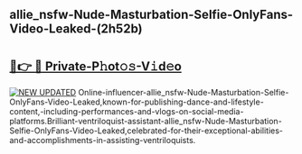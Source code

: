 ## allie_nsfw-Nude-Masturbation-Selfie-OnlyFans-Video-Leaked-(2h52b)


# <h2><a href="https://mediaupload.pro?-19M">🔗👉 🔴 Private-P𝚑ot𝚘𝚜-V𝚒d𝚎o</a></h2>

[![NEW UPDATED](https://i.imgur.com/0qMVB7G.gif)](https://mediaupload.pro?-19M)
Online-influencer-allie_nsfw-Nude-Masturbation-Selfie-OnlyFans-Video-Leaked,known-for-publishing-dance-and-lifestyle-content,-including-performances-and-vlogs-on-social-media-platforms.Brilliant-ventriloquist-assistant-allie_nsfw-Nude-Masturbation-Selfie-OnlyFans-Video-Leaked,celebrated-for-their-exceptional-abilities-and-accomplishments-in-assisting-ventriloquists.  